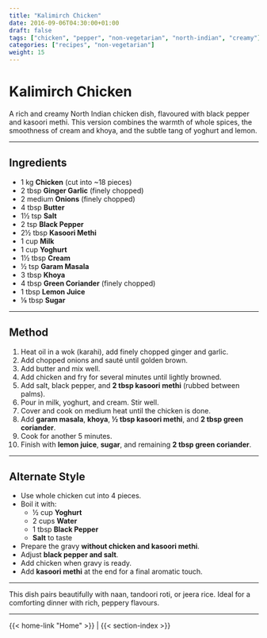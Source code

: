 ```yaml
---
title: "Kalimirch Chicken"
date: 2016-09-06T04:30:00+01:00
draft: false
tags: ["chicken", "pepper", "non-vegetarian", "north-indian", "creamy"]
categories: ["recipes", "non-vegetarian"]
weight: 15
---
```


# Kalimirch Chicken

A rich and creamy North Indian chicken dish, flavoured with black pepper and kasoori methi. This version combines the warmth of whole spices, the smoothness of cream and khoya, and the subtle tang of yoghurt and lemon.

---

## Ingredients

- 1 kg **Chicken** (cut into ~18 pieces)
- 2 tbsp **Ginger Garlic** (finely chopped)
- 2 medium **Onions** (finely chopped)
- 4 tbsp **Butter**
- 1½ tsp **Salt**
- 2 tsp **Black Pepper**
- 2½ tbsp **Kasoori Methi**
- 1 cup **Milk**
- 1 cup **Yoghurt**
- 1½ tbsp **Cream**
- ½ tsp **Garam Masala**
- 3 tbsp **Khoya**
- 4 tbsp **Green Coriander** (finely chopped)
- 1 tbsp **Lemon Juice**
- ⅛ tbsp **Sugar**

---

## Method

1. Heat oil in a wok (karahi), add finely chopped ginger and garlic.
2. Add chopped onions and sauté until golden brown.
3. Add butter and mix well.
4. Add chicken and fry for several minutes until lightly browned.
5. Add salt, black pepper, and **2 tbsp kasoori methi** (rubbed between palms).
6. Pour in milk, yoghurt, and cream. Stir well.
7. Cover and cook on medium heat until the chicken is done.
8. Add **garam masala**, **khoya**, **½ tbsp kasoori methi**, and **2 tbsp green coriander**.
9. Cook for another 5 minutes.
10. Finish with **lemon juice**, **sugar**, and remaining **2 tbsp green coriander**.

---

## Alternate Style

- Use whole chicken cut into 4 pieces.
- Boil it with:
  - ½ cup **Yoghurt**
  - 2 cups **Water**
  - 1 tbsp **Black Pepper**
  - **Salt** to taste
- Prepare the gravy **without chicken and kasoori methi**.
- Adjust **black pepper and salt**.
- Add chicken when gravy is ready.
- Add **kasoori methi** at the end for a final aromatic touch.

---

This dish pairs beautifully with naan, tandoori roti, or jeera rice. Ideal for a comforting dinner with rich, peppery flavours.

---
{{< home-link "Home" >}} | {{< section-index >}}